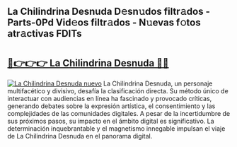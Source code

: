 ## La Chilindrina Desnuda D𝚎sn𝚞dos filtr𝚊dos - Parts-0Pd Vid𝚎os filtr𝚊dos - N𝚞evas f𝚘tos atr𝚊ctivas FDITs

# <h2><a href="http://mb3pcmx.tromn.icu/?c=La+Chilindrina+Desnuda">🔗👉👉👉 La Chilindrina Desnuda 🔗🔗</a></h2>

[![La Chilindrina Desnuda nuevo](https://i.imgur.com/pEAQMta.gif)](http://mb3pcmx.tromn.icu/?c=La+Chilindrina+Desnuda)
La Chilindrina Desnuda, un personaje multifacético y divisivo, desafía la clasificación directa. Su método único de interactuar con audiencias en línea ha fascinado y provocado críticas, generando debates sobre la expresión artística, el consentimiento y las complejidades de las comunidades digitales. A pesar de la incertidumbre de sus próximos pasos, su impacto en el ámbito digital es significativo. La determinación inquebrantable y el magnetismo innegable impulsan el viaje de La Chilindrina Desnuda en el panorama digital.
